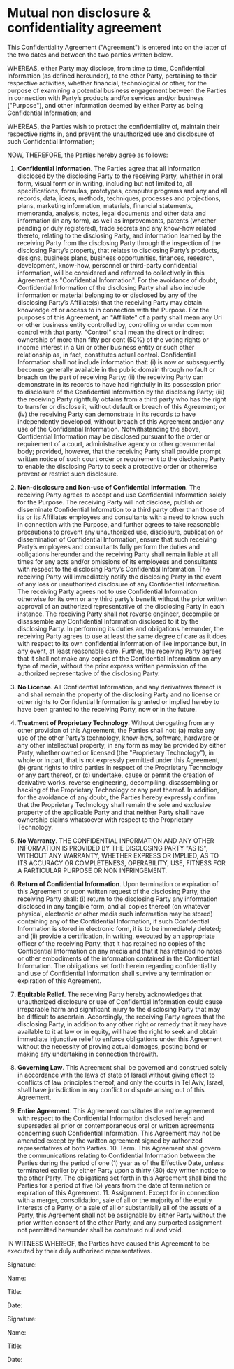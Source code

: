 # Mutual non disclosure & confidentiality agreement

This Confidentiality Agreement ("Agreement") is entered into on the latter of the two dates and between the two parties written below.

WHEREAS, either Party may disclose, from time to time, Confidential Information (as defined hereunder), to the other Party, pertaining to their respective activities, whether financial, technological or other, for the purpose of examining a potential business engagement between the Parties in connection with Party’s products and/or services and/or business ("Purpose"), and other information deemed by either Party as being Confidential Information; and

WHEREAS, the Parties wish to protect the confidentiality of, maintain their respective rights in, and prevent the unauthorized use and disclosure of such Confidential Information;

NOW, THEREFORE, the Parties hereby agree as follows:

1. **Confidential Information**. The Parties agree that all information disclosed by the disclosing Party to the receiving Party, whether in oral form, visual form or in writing, including but not limited to, all specifications, formulas, prototypes, computer programs and any and all records, data, ideas, methods, techniques, processes and projections, plans, marketing information, materials, financial statements, memoranda, analysis, notes, legal documents and other data and information (in any form), as well as improvements, patents (whether pending or duly registered), trade secrets and any know-how related thereto, relating to the disclosing Party, and information learned by the receiving Party from the disclosing Party through the inspection of the disclosing Party’s property, that relates to disclosing Party’s products, designs, business plans, business opportunities, finances, research, development, know-how, personnel or third-party confidential information, will be considered and referred to collectively in this Agreement as "Confidential Information". For the avoidance of doubt, Confidential Information of the disclosing Party shall also include information or material belonging to or disclosed by any of the disclosing Party’s Affiliate(s) that the receiving Party may obtain knowledge of or access to in connection with the Purpose. For the purposes of this Agreement, an "Affiliate" of a party shall mean any Uri or other business entity controlled by, controlling or under common control with that party. "Control" shall mean the direct or indirect ownership of more than fifty per cent (50%) of the voting rights or income interest in a Uri or other business entity or such other relationship as, in fact, constitutes actual control. Confidential Information shall not include information that: (i) is now or subsequently becomes generally available in the public domain through no fault or breach on the part of receiving Party; (ii) the receiving Party can demonstrate in its records to have had rightfully in its possession prior to disclosure of the Confidential Information by the disclosing Party; (iii) the receiving Party rightfully obtains from a third party who has the right to transfer or disclose it, without default or breach of this Agreement; or (iv) the receiving Party can demonstrate in its records to have independently developed, without breach of this Agreement and/or any use of the Confidential Information. Notwithstanding the above, Confidential Information may be disclosed pursuant to the order or requirement of a court, administrative agency or other governmental body; provided, however, that the receiving Party shall provide prompt written notice of such court order or requirement to the disclosing Party to enable the disclosing Party to seek a protective order or otherwise prevent or restrict such disclosure.

2. **Non-disclosure and Non-use of Confidential Information**. The receiving Party agrees to accept and use Confidential Information solely for the Purpose. The receiving Party will not disclose, publish or disseminate Confidential Information to a third party other than those of its or its Affiliates employees and consultants with a need to know such in connection with the Purpose, and further agrees to take reasonable precautions to prevent any unauthorized use, disclosure, publication or dissemination of Confidential Information, ensure that such receiving Party’s employees and consultants fully perform the duties and obligations hereunder and the receiving Party shall remain liable at all times for any acts and/or omissions of its employees and consultants with respect to the disclosing Party’s Confidential Information. The receiving Party will immediately notify the disclosing Party in the event of any loss or unauthorized disclosure of any Confidential Information. The receiving Party agrees not to use Confidential Information otherwise for its own or any third party’s benefit without the prior written approval of an authorized representative of the disclosing Party in each instance. The receiving Party shall not reverse engineer, decompile or disassemble any Confidential Information disclosed to it by the disclosing Party. In performing its duties and obligations hereunder, the receiving Party agrees to use at least the same degree of care as it does with respect to its own confidential information of like importance but, in any event, at least reasonable care. Further, the receiving Party agrees that it shall not make any copies of the Confidential Information on any type of media, without the prior express written permission of the authorized representative of the disclosing Party.

3. **No License**. All Confidential Information, and any derivatives thereof is and shall remain the property of the disclosing Party and no license or other rights to Confidential Information is granted or implied hereby to have been granted to the receiving Party, now or in the future.

4. **Treatment of Proprietary Technology**. Without derogating from any other provision of this Agreement, the Parties shall not: (a) make any use of the other Party’s technology, know-how, software, hardware or any other intellectual property, in any form as may be provided by either Party, whether owned or licensed (the "Proprietary Technology"), in whole or in part, that is not expressly permitted under this Agreement, (b) grant rights to third parties in respect of the Proprietary Technology or any part thereof, or (c) undertake, cause or permit the creation of derivative works, reverse engineering, decompiling, disassembling or hacking of the Proprietary Technology or any part thereof. In addition, for the avoidance of any doubt, the Parties hereby expressly confirm that the Proprietary Technology shall remain the sole and exclusive property of the applicable Party and that neither Party shall have ownership claims whatsoever with respect to the Proprietary Technology.

5. **No Warranty**. THE CONFIDENTIAL INFORMATION AND ANY OTHER INFORMATION IS PROVIDED BY THE DISCLOSING PARTY "AS IS", WITHOUT ANY WARRANTY, WHETHER EXPRESS OR IMPLIED, AS TO ITS ACCURACY OR COMPLETENESS, OPERABILITY, USE, FITNESS FOR A PARTICULAR PURPOSE OR NON INFRINGEMENT.

6. **Return of Confidential Information**. Upon termination or expiration of this Agreement or upon written request of the disclosing Party, the receiving Party shall: (i) return to the disclosing Party any information disclosed in any tangible form, and all copies thereof (on whatever physical, electronic or other media such information may be stored) containing any of the Confidential Information, if such Confidential Information is stored in electronic form, it is to be immediately deleted; and (ii) provide a certification, in writing, executed by an appropriate officer of the receiving Party, that it has retained no copies of the Confidential Information on any media and that it has retained no notes or other embodiments of the information contained in the Confidential Information. The obligations set forth herein regarding confidentiality and use of Confidential Information shall survive any termination or expiration of this Agreement.

7. **Equitable Relief**. The receiving Party hereby acknowledges that unauthorized disclosure or use of Confidential Information could cause irreparable harm and significant injury to the disclosing Party that may be difficult to ascertain. Accordingly, the receiving Party agrees that the disclosing Party, in addition to any other right or remedy that it may have available to it at law or in equity, will have the right to seek and obtain immediate injunctive relief to enforce obligations under this Agreement without the necessity of proving actual damages, posting bond or making any undertaking in connection therewith.

8. **Governing Law**. This Agreement shall be governed and construed solely in accordance with the laws of state of Israel without giving effect to conflicts of law principles thereof, and only the courts in Tel Aviv, Israel, shall have jurisdiction in any conflict or dispute arising out of this Agreement.

9. **Entire Agreement**. This Agreement constitutes the entire agreement with respect to the Confidential Information disclosed herein and supersedes all prior or contemporaneous oral or written agreements concerning such Confidential Information. This Agreement may not be amended except by the written agreement signed by authorized representatives of both Parties. 10. Term. This Agreement shall govern the communications relating to Confidential Information between the Parties during the period of one (1) year as of the Effective Date, unless terminated earlier by either Party upon a thirty (30) day written notice to the other Party. The obligations set forth in this Agreement shall bind the Parties for a period of five (5) years from the date of termination or expiration of this Agreement. 11. Assignment. Except for in connection with a merger, consolidation, sale of all or the majority of the equity interests of a Party, or a sale of all or substantially all of the assets of a Party, this Agreement shall not be assignable by either Party without the prior written consent of the other Party, and any purported assignment not permitted hereunder shall be construed null and void.

IN WITNESS WHEREOF, the Parties have caused this Agreement to be executed by their duly authorized representatives.

Signature:

Name:

Title:

Date:

Signature:

Name:

Title:

Date:
